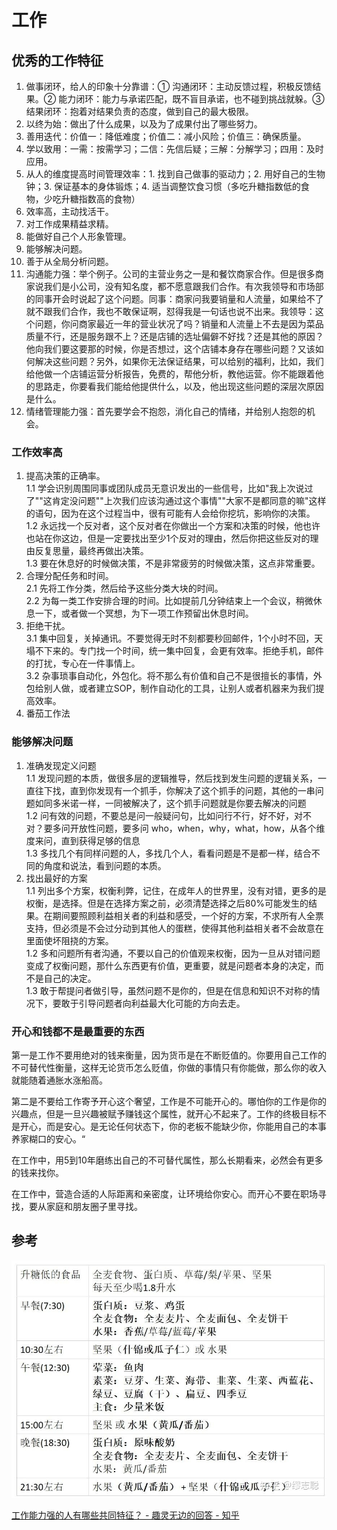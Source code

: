 # 工作
## 优秀的工作特征
1. 做事闭环，给人的印象十分靠谱：① 沟通闭环：主动反馈过程，积极反馈结果。② 能力闭环：能力与承诺匹配，既不盲目承诺，也不碰到挑战就躲。③ 结果闭环：抱着对结果负责的态度，做到自己的最大极限。
2. 以终为始：做出了什么成果，以及为了成果付出了哪些努力。
3. 善用迭代：价值一：降低难度；价值二：减小风险；价值三：确保质量。
4. 学以致用：一需：按需学习；二信：先信后疑；三解：分解学习；四用：及时应用。
5. 从人的维度提高时间管理效率：1. 找到自己做事的驱动力；2. 用好自己的生物钟；3. 保证基本的身体锻炼；4. 适当调整饮食习惯（多吃升糖指数低的食物，少吃升糖指数高的食物）
6. 效率高，主动找活干。
7. 对工作成果精益求精。
8. 能做好自己个人形象管理。
9. 能够解决问题。
10. 善于从全局分析问题。
11. 沟通能力强：举个例子。公司的主营业务之一是和餐饮商家合作。但是很多商家说我们是小公司，没有知名度，都不愿意跟我们合作。有次我领导和市场部的同事开会时说起了这个问题。同事：商家问我要销量和人流量，如果给不了就不跟我们合作，我也不敢保证啊，怼得我是一句话也说不出来。我领导：这个问题，你问商家最近一年的营业状况了吗？销量和人流量上不去是因为菜品质量不行，还是服务跟不上？还是店铺的选址偏僻不好找？还是其他的原因？他向我们要这要那的时候，你是否想过，这个店铺本身存在哪些问题？又该如何解决这些问题？另外，如果你无法保证结果，可以给别的福利，比如，我们给他做一个店铺运营分析报告，免费的，帮他分析，教他运营。你不能跟着他的思路走，你要看我们能给他提供什么，以及，他出现这些问题的深层次原因是什么。
12. 情绪管理能力强：首先要学会不抱怨，消化自己的情绪，并给别人抱怨的机会。
### 工作效率高
1. 提高决策的正确率。  
   1.1 学会识别周围同事或团队成员无意识发出的一些信号，比如"我上次说过了""这肯定没问题""上次我们应该沟通过这个事情""大家不是都同意的嘛"这样的语句，因为在这个过程当中，很有可能有人会给你挖坑，影响你的决策。  
   1.2 永远找一个反对者，这个反对者在你做出一个方案和决策的时候，他也许也站在你这边，但是一定要找出至少1个反对的理由，然后你把这些反对的理由反复思量，最终再做出决策。  
   1.3 要在休息好的时候做决策，不是非常疲劳的时候做决策，这点非常重要。
2. 合理分配任务和时间。  
   2.1 先将工作分类，然后给予这些分类大块的时间。  
   2.2 为每一类工作安排合理的时间。比如提前几分钟结束上一个会议，稍微休息一下，或者做一个冥想，为下一项工作预留出休息时间。
3. 拒绝干扰。  
   3.1 集中回复，关掉通讯。不要觉得无时不刻都要秒回邮件，1个小时不回，天塌不下来的。专门找一个时间，统一集中回复，会更有效率。拒绝手机，邮件的打扰，专心在一件事情上。  
   3.2 杂事琐事自动化，外包化。将不那么有价值和自己不是很擅长的事情，外包给别人做，或者建立SOP，制作自动化的工具，让别人或者机器来为我们提高效率。
4. 番茄工作法
### 能够解决问题
1. 准确发现定义问题  
   1.1 发现问题的本质，做很多层的逻辑推导，然后找到发生问题的逻辑关系，一直往下找，直到你发现有一个抓手，你解决了这个抓手的问题，其他的一串问题如同多米诺一样，一同被解决了，这个抓手问题就是你要去解决的问题  
   1.2 问有效的问题，不要总是问一般疑问句，比如问行不行，好不好，对不对？要多问开放性问题，要多问 who，when，why，what，how，从各个维度来问，直到获得足够的信息  
   1.3 多找几个有同样问题的人，多找几个人，看看问题是不是都一样，结合不同的角度和说法，看到问题的本质。
2. 找出最好的方案  
   1.1 列出多个方案，权衡利弊，记住，在成年人的世界里，没有对错，更多的是权衡，是选择。但是在选择方案之前，必须清楚选择之后80%可能发生的结果。在期间要照顾利益相关者的利益和感受，一个好的方案，不求所有人全票支持，但必须是不会过分动到其他人的蛋糕，使得其他利益相关者不会故意在里面使坏阻挠的方案。  
   1.2 多和问题所有者沟通，不要以自己的价值观来权衡，因为一旦从对错问题变成了权衡问题，那什么东西更有价值，更重要，就是问题者本身的决定，而不是自己的决定。  
   1.3 敢于帮提问者做引导，虽然问题不是你的，但是在信息和知识不对称的情况下，要敢于引导问题者向利益最大化可能的方向去走。
### 开心和钱都不是最重要的东西
第一是工作不要用绝对的钱来衡量，因为货币是在不断贬值的。你要用自己工作的不可替代性衡量，这样无论货币怎么贬值，你做的事情只有你能做，那么你的收入就能随着通胀水涨船高。

第二是不要给工作寄予开心这个奢望，工作是不可能开心的。哪怕你的工作是你的兴趣点，但是一旦兴趣被赋予赚钱这个属性，就开心不起来了。工作的终极目标不是开心，而是安心。是无论任何状态下，你的老板不能缺少你，你能用自己的本事养家糊口的安心。“

在工作中，用5到10年磨练出自己的不可替代属性，那么长期看来，必然会有更多的钱来找你。

在工作中，营造合适的人际距离和亲密度，让环境给你安心。而开心不要在职场寻找，要从家庭和朋友圈子里寻找。

## 参考
![](work/1.jpg)

[工作能力强的人有哪些共同特征？ - 趣灵无边的回答 - 知乎](https://www.zhihu.com/question/28880482/answer/1097310739)
